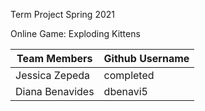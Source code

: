 Term Project Spring 2021

Online Game: Exploding Kittens

| Team Members                 |  Github Username |
| ---------------------------- | ---------------- |
| Jessica Zepeda               | completed        |
| Diana Benavides              | dbenavi5         |
